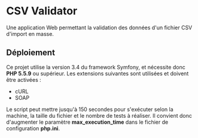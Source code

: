 CSV Validator
=============

Une application Web permettant la validation des données d'un fichier CSV d'import en masse.

Déploiement
-----------

Ce projet utilise la version 3.4 du framework Symfony, et nécessite donc **PHP 5.5.9** ou supérieur. Les extensions suivantes sont utilisées et doivent être activées :

* cURL
* SOAP

Le script peut mettre jusqu'à 150 secondes pour s'exécuter selon la machine, la taille du fichier et le nombre de tests à réaliser. Il convient donc d'augmenter le paramètre **max_execution_time** dans le fichier de configuration **php.ini**.
